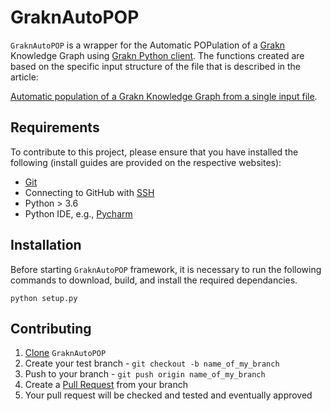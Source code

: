 # GraknAutoPOP
`GraknAutoPOP` is a wrapper for the Automatic POPulation of a [Grakn](http://grakn.ai/) 
Knowledge Graph using [Grakn Python client](https://dev.grakn.ai/docs/language-drivers/client-python).
The functions created are based on the specific input structure of the file 
that is described in the article:

[Automatic population of a Grakn Knowledge Graph
 from a single input file]().

Requirements
------------

To contribute to this project, please ensure that you have installed the following (install guides are provided on the respective websites):

  - [Git](http://git-scm.com)
  - Connecting to GitHub with [SSH](https://help.github.com/articles/connecting-to-github-with-ssh/)
  - Python > 3.6
  - Python IDE, e.g., [Pycharm](https://www.jetbrains.com/pycharm/)
  
 
Installation
------------

Before starting `GraknAutoPOP` framework, it is necessary to run the following commands to download, build, and install the required dependancies.

    python setup.py
    

Contributing
------------

  1. [Clone](https://github.com/strath-ace/GraknAutoPOP.git) `GraknAutoPOP`
  2. Create your test branch - `git checkout -b name_of_my_branch`
  3. Push to your branch - `git push origin name_of_my_branch`
  4. Create a [Pull Request](http://help.github.com/pull-requests/) from your branch
  5. Your pull request will be checked and tested and eventually approved
